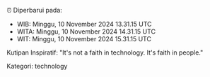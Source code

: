 ⏰ Diperbarui pada:
- WIB: Minggu, 10 November 2024 13.31.15 UTC
- WITA: Minggu, 10 November 2024 14.31.15 UTC
- WIT: Minggu, 10 November 2024 15.31.15 UTC

Kutipan Inspiratif:
"It's not a faith in technology. It's faith in people."


Kategori: technology

